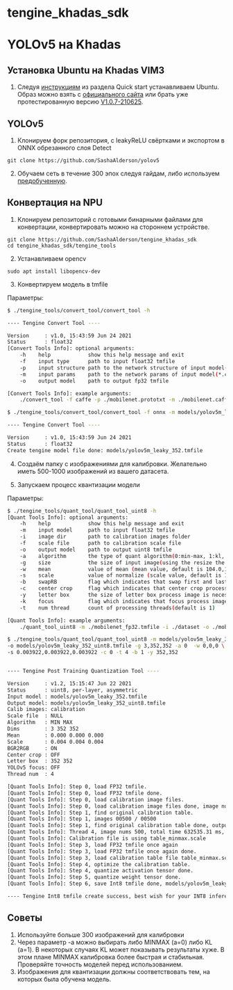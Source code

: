 # tengine_khadas_sdk
# YOLOv5 на Khadas
## Установка Ubuntu на Khadas VIM3
1. Следуя [инструкциям](https://docs.khadas.com/linux/vim3/index.html) из раздела Quick start устанавливаем Ubuntu. Образ можно взять с [официального сайта](https://docs.khadas.com/linux/firmware/Vim3UbuntuFirmware.html) или брать уже 
протестированную версию [V1.0.7-210625](https://drive.google.com/drive/folders/1FUXloO80ecwliYHQxfVgwSeL5ceh2Hhl?usp=sharing).
## YOLOv5
1. Клонируем форк репозитория, с leakyReLU свёртками и экспортом в ONNX обрезанного слоя Detect
```
git clone https://github.com/SashaAlderson/yolov5
```
2. Обучаем сеть в течение 300 эпох следуя гайдам, либо используем [предобученную](https://drive.google.com/drive/folders/1wlErIkcGLRwXylHBNNuMXS2gnXjkixCY?usp=sharing).
## Конвертация на NPU
1. Клонируем репозиторий с готовыми бинарными файлами для конвертации, конвертировать можно на стороннем устройстве.
```
git clone https://github.com/SashaAlderson/tengine_khadas_sdk
cd tengine_khadas_sdk/tengine_tools
```
2. Устанавливаем opencv
```
sudo apt install libopencv-dev
```
3. Конвертируем модель в tmfile

  Параметры: 
```bash
$ ./tengine_tools/convert_tool/convert_tool -h

---- Tengine Convert Tool ---- 

Version     : v1.0, 15:43:59 Jun 24 2021
Status      : float32
[Convert Tools Info]: optional arguments:
	-h    help            show this help message and exit
	-f    input type      path to input float32 tmfile
	-p    input structure path to the network structure of input model(*.prototxt, *.symbol, *.cfg, *.pdmodel)
	-m    input params    path to the network params of input model(*.caffemodel, *.params, *.weight, *.pb, *.onnx, *.tflite, *.pdiparams)
	-o    output model    path to output fp32 tmfile

[Convert Tools Info]: example arguments:
	./convert_tool -f caffe -p ./mobilenet.prototxt -m ./mobilenet.caffemodel -o ./mobilenet.tmfile
```
```bash
$ ./tengine_tools/convert_tool/convert_tool -f onnx -m models/yolov5m_leaky_352.onnx -o models/yolov5m_leaky_352.tmfile

---- Tengine Convert Tool ---- 

Version     : v1.0, 15:43:59 Jun 24 2021
Status      : float32
Create tengine model file done: models/yolov5m_leaky_352.tmfile
```
4. Создаём папку с изображениями для калибровки. Желательно иметь 500-1000 изображений из вашего датасета.

5. Запускаем процесс квантизации модели

  Параметры:
```bash
$ ./tengine_tools/quant_tool/quant_tool_uint8 -h
[Quant Tools Info]: optional arguments:
	-h    help            show this help message and exit
	-m    input model     path to input float32 tmfile
	-i    image dir       path to calibration images folder
	-f    scale file      path to calibration scale file
	-o    output model    path to output uint8 tmfile
	-a    algorithm       the type of quant algorithm(0:min-max, 1:kl, default is 0)
	-g    size            the size of input image(using the resize the original image,default is 3,224,224)
	-w    mean            value of mean (mean value, default is 104.0,117.0,123.0)
	-s    scale           value of normalize (scale value, default is 1.0,1.0,1.0)
	-b    swapRB          flag which indicates that swap first and last channels in 3-channel image is necessary(0:OFF, 1:ON, default is 1)
	-c    center crop     flag which indicates that center crop process image is necessary(0:OFF, 1:ON, default is 0)
	-y    letter box      the size of letter box process image is necessary([rows, cols], default is [0, 0])
	-k    focus           flag which indicates that focus process image is necessary(maybe using for YOLOv5, 0:OFF, 1:ON, default is 0)
	-t    num thread      count of processing threads(default is 1)

[Quant Tools Info]: example arguments:
	./quant_tool_uint8 -m ./mobilenet_fp32.tmfile -i ./dataset -o ./mobilenet_uint8.tmfile -g 3,224,224 -w 104.007,116.669,122.679 -s 0.017,0.017,0.017

```
```bash
$ ./tengine_tools/quant_tool/quant_tool_uint8 -m models/yolov5m_leaky_352.tmfile -i calibration \
-o models/yolov5m_leaky_352_uint8.tmfile -g 3,352,352 -a 0  -w 0,0,0 \
-s 0.003922,0.003922,0.003922 -c 0 -t 4 -b 1 -y 352,352


---- Tengine Post Training Quantization Tool ---- 

Version     : v1.2, 15:15:47 Jun 22 2021
Status      : uint8, per-layer, asymmetric
Input model : models/yolov5m_leaky_352.tmfile
Output model: models/yolov5m_leaky_352_uint8.tmfile
Calib images: calibration
Scale file  : NULL
Algorithm   : MIN MAX
Dims        : 3 352 352
Mean        : 0.000 0.000 0.000
Scale       : 0.004 0.004 0.004
BGR2RGB     : ON
Center crop : OFF
Letter box  : 352 352
YOLOv5 focus: OFF
Thread num  : 4

[Quant Tools Info]: Step 0, load FP32 tmfile.
[Quant Tools Info]: Step 0, load FP32 tmfile done.
[Quant Tools Info]: Step 0, load calibration image files.
[Quant Tools Info]: Step 0, load calibration image files done, image num is 500.
[Quant Tools Info]: Step 1, find original calibration table.
[Quant Tools Info]: Step 1, images 00500 / 00500
[Quant Tools Info]: Step 1, find original calibration table done, output ./table_minmax.scale
[Quant Tools Info]: Thread 4, image nums 500, total time 632535.31 ms, avg time 1265.07 ms
[Quant Tools Info]: Calibration file is using table_minmax.scale
[Quant Tools Info]: Step 3, load FP32 tmfile once again
[Quant Tools Info]: Step 3, load FP32 tmfile once again done.
[Quant Tools Info]: Step 3, load calibration table file table_minmax.scale.
[Quant Tools Info]: Step 4, optimize the calibration table.
[Quant Tools Info]: Step 4, quantize activation tensor done.
[Quant Tools Info]: Step 5, quantize weight tensor done.
[Quant Tools Info]: Step 6, save Int8 tmfile done, models/yolov5m_leaky_352_uint8.tmfile

---- Tengine Int8 tmfile create success, best wish for your INT8 inference has a low accuracy loss...\(^0^)/ ----

```
## Советы
1. Используйте больше 300 изображений для калибровки
2. Через параметр -a можно выбирать либо MINMAX (a=0) либо KL (a=1). В некоторых случаях KL может показывать результаты хуже.
В этом плане MINMAX калибровка более быстрая и стабильная. Проверяйте точность моделей перед использованием.
3. Изображения для квантизации должны соответствовать тем, на которых была обучена модель.

